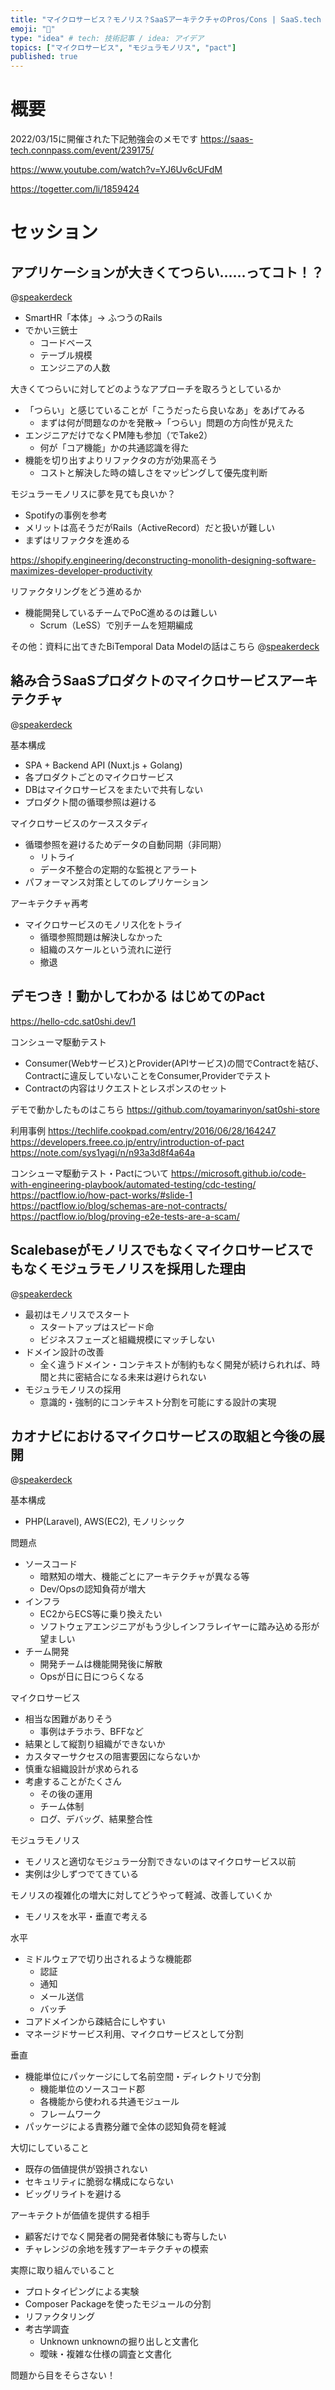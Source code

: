 ```yaml
---
title: "マイクロサービス？モノリス？SaaSアーキテクチャのPros/Cons | SaaS.tech #1"
emoji: "🐙"
type: "idea" # tech: 技術記事 / idea: アイデア
topics: ["マイクロサービス", "モジュラモノリス", "pact"]
published: true
---
```

# 概要

2022/03/15に開催された下記勉強会のメモです
https://saas-tech.connpass.com/event/239175/

https://www.youtube.com/watch?v=YJ6Uv6cUFdM

https://togetter.com/li/1859424

# セッション

## アプリケーションが大きくてつらい……ってコト！？

@[speakerdeck](dae5ce705e634a859b1d3af7b01c4afa)

- SmartHR「本体」-> ふつうのRails
- でかい三銃士
  - コードベース
  - テーブル規模
  - エンジニアの人数

大きくてつらいに対してどのようなアプローチを取ろうとしているか

- 「つらい」と感じていることが「こうだったら良いなあ」をあげてみる
  - まずは何が問題なのかを発散->「つらい」問題の方向性が見えた
- エンジニアだけでなくPM陣も参加（でTake2）
  - 何が「コア機能」かの共通認識を得た
- 機能を切り出すよりリファクタの方が効果高そう
  - コストと解決した時の嬉しさをマッピングして優先度判断

モジュラーモノリスに夢を見ても良いか？

- Spotifyの事例を参考
- メリットは高そうだがRails（ActiveRecord）だと扱いが難しい
- まずはリファクタを進める

https://shopify.engineering/deconstructing-monolith-designing-software-maximizes-developer-productivity

リファクタリングをどう進めるか

- 機能開発しているチームでPoC進めるのは難しい
  - Scrum（LeSS）で別チームを短期編成

その他：資料に出てきたBiTemporal Data Modelの話はこちら
@[speakerdeck](2282146e8fad43a0a61e0e72b982dec2)

## 絡み合うSaaSプロダクトのマイクロサービスアーキテクチャ

@[speakerdeck](e2b9fe8714fd492db7dcc05c30d77261)

基本構成

- SPA + Backend API (Nuxt.js + Golang)
- 各プロダクトごとのマイクロサービス
- DBはマイクロサービスをまたいで共有しない
- プロダクト間の循環参照は避ける

マイクロサービスのケーススタディ

- 循環参照を避けるためデータの自動同期（非同期）
  - リトライ
  - データ不整合の定期的な監視とアラート
- パフォーマンス対策としてのレプリケーション

アーキテクチャ再考

- マイクロサービスのモノリス化をトライ
  - 循環参照問題は解決しなかった
  - 組織のスケールという流れに逆行
  - 撤退

## デモつき！動かしてわかる はじめてのPact

https://hello-cdc.sat0shi.dev/1

コンシューマ駆動テスト
- Consumer(Webサービス)とProvider(APIサービス)の間でContractを結び、Contractに違反していないことをConsumer,Providerでテスト
- Contractの内容はリクエストとレスポンスのセット

デモで動かしたものはこちら
https://github.com/toyamarinyon/sat0shi-store

利用事例
https://techlife.cookpad.com/entry/2016/06/28/164247
https://developers.freee.co.jp/entry/introduction-of-pact
https://note.com/sys1yagi/n/n93a3d8f4a64a

コンシューマ駆動テスト・Pactについて
https://microsoft.github.io/code-with-engineering-playbook/automated-testing/cdc-testing/
https://pactflow.io/how-pact-works/#slide-1
https://pactflow.io/blog/schemas-are-not-contracts/
https://pactflow.io/blog/proving-e2e-tests-are-a-scam/

## Scalebaseがモノリスでもなくマイクロサービスでもなくモジュラモノリスを採用した理由

@[speakerdeck](5789ee8a89aa4f18879d21c5e3d00d81)

- 最初はモノリスでスタート
  - スタートアップはスピード命
  - ビジネスフェーズと組織規模にマッチしない
- ドメイン設計の改善
  - 全く違うドメイン・コンテキストが制約もなく開発が続けられれば、時間と共に密結合になる未来は避けられない
- モジュラモノリスの採用
  - 意識的・強制的にコンテキスト分割を可能にする設計の実現

## カオナビにおけるマイクロサービスの取組と今後の展開

@[speakerdeck](ce75cbf505dd4956b20af96816f2eea8)

基本構成
- PHP(Laravel), AWS(EC2), モノリシック

問題点
- ソースコード
  - 暗黙知の増大、機能ごとにアーキテクチャが異なる等
  - Dev/Opsの認知負荷が増大
- インフラ
  - EC2からECS等に乗り換えたい
  - ソフトウェアエンジニアがもう少しインフラレイヤーに踏み込める形が望ましい
- チーム開発
  - 開発チームは機能開発後に解散
  - Opsが日に日につらくなる

マイクロサービス
- 相当な困難がありそう
  - 事例はチラホラ、BFFなど
- 結果として縦割り組織ができないか
- カスタマーサクセスの阻害要因にならないか
- 慎重な組織設計が求められる
- 考慮することがたくさん
  - その後の運用
  - チーム体制
  - ログ、デバッグ、結果整合性

モジュラモノリス
- モノリスと適切なモジュラー分割できないのはマイクロサービス以前
- 実例は少しずつでてきている

モノリスの複雑化の増大に対してどうやって軽減、改善していくか
- モノリスを水平・垂直で考える

水平
- ミドルウェアで切り出されるような機能郡
  - 認証
  - 通知
  - メール送信
  - バッチ
- コアドメインから疎結合にしやすい
- マネージドサービス利用、マイクロサービスとして分割

垂直
- 機能単位にパッケージにして名前空間・ディレクトリで分割
  - 機能単位のソースコード郡
  - 各機能から使われる共通モジュール
  - フレームワーク
- パッケージによる責務分離で全体の認知負荷を軽減

大切にしていること
- 既存の価値提供が毀損されない
- セキュリティに脆弱な構成にならない
- ビッグリライトを避ける

アーキテクトが価値を提供する相手
- 顧客だけでなく開発者の開発者体験にも寄与したい
- チャレンジの余地を残すアーキテクチャの模索

実際に取り組んでいること
- プロトタイピングによる実験
- Composer Packageを使ったモジュールの分割
- リファクタリング
- 考古学調査
  - Unknown unknownの掘り出しと文書化
  - 曖昧・複雑な仕様の調査と文書化

問題から目をそらさない！
